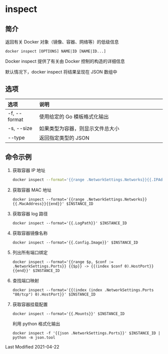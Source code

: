 # inspect

## 简介

返回有关 Docker 对象（镜像、容器、网络等）的低级信息

```
docker inspect [OPTIONS] NAME|ID [NAME|ID...]
```

Docker inspect 提供了有关由 Docker 控制的构造的详细信息

默认情况下，docker inspect 将结果呈现在 JSON 数组中

## 选项

<style>
table th:first-of-type {
    width: 20%;
}
</style>

| 选项         | 说明                             |
| :----------- | :------------------------------- |
| -f, --format | 使用给定的 Go 模板格式化输出     |
| -s, --size   | 如果类型为容器，则显示文件总大小 |
| --type       | 返回指定类型的 JSON              |

## 命令示例

1. 获取容器 IP 地址
   ```bash
   docker inspect --format='{{range .NetworkSettings.Networks}}{{.IPAddress}}{{end}}' $INSTANCE_ID
   ```
2. 获取容器 MAC 地址

   ```
   docker inspect --format='{{range .NetworkSettings.Networks}}{{.MacAddress}}{{end}}' $INSTANCE_ID
   ```

3. 获取容器 log 路径

   ```
   docker inspect --format='{{.LogPath}}' $INSTANCE_ID
   ```

4. 获取容器镜像名称

   ```
   docker inspect --format='{{.Config.Image}}' $INSTANCE_ID
   ```

5. 列出所有端口绑定

   ```
   docker inspect --format='{{range $p, $conf := .NetworkSettings.Ports}} {{$p}} -> {{(index $conf 0).HostPort}} {{end}}' $INSTANCE_ID
   ```

6. 查找端口映射

   ```
   docker inspect --format='{{(index (index .NetworkSettings.Ports "80/tcp") 0).HostPort}}' $INSTANCE_ID
   ```

7. 获取容器挂载配置
   ```
   docker inspect --format='{{.Mounts}}' $INSTANCE_ID
   ```
   利用 python 格式化输出
   ```
   docker inspect -f '{{json .NetworkSettings.Ports}}' $INSTANCE_ID | python -m json.tool
   ```

Last Modified 2021-04-22
